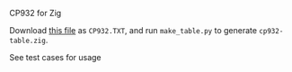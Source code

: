 CP932 for Zig

Download [this file](https://www.unicode.org/Public/MAPPINGS/VENDORS/MICSFT/WINDOWS/CP932.TXT) as `CP932.TXT`, and run `make_table.py` to generate `cp932-table.zig`.

See test cases for usage